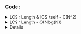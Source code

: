 ### Code  : 


<details>
<summary> LCS : Length & lCS itself -  O(N^2)  </summary>
    
```
    
#include<bits/stdc++.h>
#define ll long long
#define pb push_back
#define fr(i,s,e) for(ll i=s;i<e;i++)
#define rfr(i,e,s) for(ll i=e;i>=s;i--)
#define nl  "\n"
#define mod 1000000007
using namespace std;


int main(){
    ll n , d , tmp  , pre = INT_MAX ;
    cin >> n ;
    ll ar[n] ;

    fr(i,0,n) cin >> ar[i] ;

    ll dp[n] ;
    fill (dp,dp+n,1);

    deque < int > lcs ;

    fr(i,1,n){
        fr(j,0,i){
            if ( ar[j] < ar[i]  ) dp[i] = max (dp[i],dp[j]+1);
        }
    }

    d = *max_element(dp,dp+n) ;
    tmp = d ;



    rfr(i,n-1,0){
        if ( !tmp ) break;
        if ( dp[i] == tmp && ar[i] < pre ){
            lcs.push_front(ar[i]);
            pre = ar[i] ;
            tmp-=1;
        }
    }

    for( auto a : lcs ) cout << a <<" "; cout <<endl;

return 0 ;
}

```
</details>

<details>
    
<summary> LCS : Length -  O(Nlog(N))  </summary>
    
    
```
    
#include<bits/stdc++.h>
#define ll             long long
#define pb             push_back
#define all(v)         v.begin(),v.end()
#define fr(i,s,e)      for(ll i=s;i<e;i++)
#define rfr(i,e,s)     for(ll i=e;i>=s;i--)
#define endl           "\n"
#define sz(a)          (ll)a.size()
#define mem1(a)        memset(a,-1,sizeof(a))
#define pii            pair<ll,ll>
#define ff             first
#define ss             second
#define mod            1000000007
#define fast           ios_base::sync_with_stdio(0);cin.tie(NULL);cout.tie(NULL)
using namespace std;

int main() {
    ll n , k = 0 ;
    cin >> n ;
    ll a[n];
    fr(i,0,n) cin >> a[i] ;
    vector<ll>v;
    v.pb(a[0]);

    fr(i,1,n){
        if(a[i]>v[k]){
            v.pb(a[i]);
            k+=1;
        }
        else {
            ll lo = 0 , hi = k , n , p ;
            while( lo <= hi ){
                ll m = (lo+hi)/2 ;
                //cout << lo <<" - "<< hi <<  " - " << m << endl;
                if(v[m]>a[i]){
                    hi = m-1 ;
                    p = m ;
                }
                else if( v[m] == a[i] ) {
                    p = m ;
                    break;
                }
                else lo = m+1 ;
            }
            v[p] = a[i] ;
        }

        //for(auto x : v ) cout << x << " - "; cout << endl;
    }
    cout <<"Length : "<< v.size() << endl;

return 0 ;
}


```
    
</details>
    
<details>
    
    <summary> PROBLEM LINK :  </summary>
    
    <ul> 
        <li>https://cses.fi/problemset/task/1145/</li>
        <li>https://atcoder.jp/contests/arc149/tasks/arc149_b?lang=en</li>
    </ul>
    
</details>

